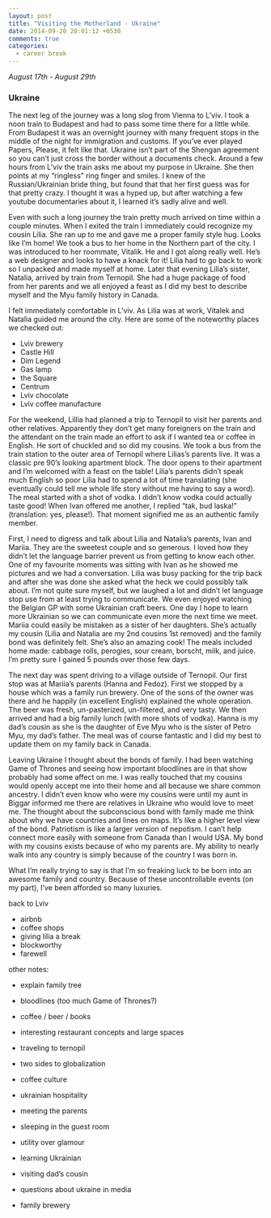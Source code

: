 ```yaml
---
layout: post
title: "Visiting the Motherland - Ukraine"
date: 2014-09-20 20:01:12 +0530
comments: true
categories:
  - career break
---
```

*August 17th - August 29th*

### Ukraine

The next leg of the journey was a long slog from Vienna to L’viv. I took a noon train to Budapest and had to pass
some time there for a little while. From Budapest it was an overnight journey with many frequent stops in the
middle of the night for immigration and customs. If you’ve ever played Papers, Please, it felt like that. Ukraine
isn’t part of the Shengan agreement so you can’t just cross the border without a documents check. Around a few
hours from L’viv the train asks me about my purpose in Ukraine. She then points at my “ringless” ring finger and
smiles. I knew of the Russian/Ukrainian bride thing, but found that that her first guess was for that pretty crazy.
I thought it was a hyped up, but after watching a few youtube documentaries about it, I learned it’s sadly alive and well.

Even with such a long journey the train pretty much arrived on time within a couple minutes. When I exited the train I
immediately could recognize my cousin Lilia. She ran up to me and gave me a proper family style hug. Looks like I’m
home! We took a bus to her home in the Northern part of the city. I was introduced to her roommate, Vitalik. He and I
got along really well. He’s a web designer and looks to have a knack for it! Lilia had to go back to work so I unpacked
and made myself at home. Later that evening Lilia’s sister, Natalia, arrived by train from Ternopil. She had a huge
package of food from her parents and we all enjoyed a feast as I did my best to describe myself and the Myu family
history in Canada.

I felt immediately comfortable in L’viv. As Lilia was at work, Vitalek and Natalia guided me around the city. Here
are some of the noteworthy places we checked out:

* Lviv brewery
* Castle Hill
* Dim Legend
* Gas lamp
* the Square
* Centrum
* Lviv chocolate
* Lviv coffee manufacture


For the weekend, Lillia had planned a trip to Ternopil to visit her parents and other relatives. Apparently they don’t
get many foreigners on the train and the attendant on the train made an effort to ask if I wanted tea or coffee in
English. He sort of chuckled and so did my cousins. We took a bus from the train station to the outer area of Ternopil
where Lilias’s parents live. It was a classic pre 90’s looking apartment block. The door opens to their apartment and
I’m welcomed with a feast on the table! Lilia’s parents didn’t speak much English so poor Lilia had to spend a lot of
time translating (she eventually could tell me whole life story without me having to say a word). The meal started with
a shot of vodka. I didn’t know vodka could actually taste good! When Ivan offered me another, I replied “tak, bud
laska!” (translation: yes, please!). That moment signified me as an authentic family member.

First, I need to digress and talk about Lilia and Natalia’s parents, Ivan and Mariia. They are the sweetest couple and
so generous. I loved how they didn’t let the language barrier prevent us from getting to know each other. One of my
favourite moments was sitting with Ivan as he showed me pictures and we had a conversation. Lilia was busy packing 
for the trip back and after she was done she asked what the heck we could possibly talk about. I’m not quite sure
myself, but we laughed a lot and didn’t let language stop use from at least trying to communicate. We even enjoyed
watching the Belgian GP with some Ukrainian craft beers. One day I hope to learn more Ukrainian so we can communicate
even more the next time we meet. Mariia could easily be mistaken as a sister of her daughters. She’s actually my
cousin (Lilia and Natalia are my 2nd cousins 1st removed) and the family bond was definitely felt. She’s also an
amazing cook! The meals included home made: cabbage rolls, perogies, sour cream, borscht, milk, and juice. I’m pretty
sure I gained 5 pounds over those few days. 

The next day was spent driving to a village outside of Ternopil. Our first stop was at Mariia’s parents (Hanna and
Fedoz). First we stopped by a house which was a family run brewery. One of the sons of the owner was there and he 
happily (in excellent English) explained the whole operation. The beer was fresh, un-pasterized, un-filtered, and
very tasty. We then arrived and had a big family lunch (with more shots of vodka). Hanna is my dad’s cousin as she
is the daughter of Eve Myu who is the sister of Petro Myu, my dad’s father. The meal was of course fantastic and I
did my best to update them on my family back in Canada. 

Leaving Ukraine I thought about the bonds of family. I had been watching Game of Thrones and seeing how important
bloodlines are in that show probably had some affect on me. I was really touched that my cousins would openly accept
me into their home and all because we share common ancestry. I didn’t even know who were my cousins were until my aunt
in Biggar informed me there are relatives in Ukraine who would love to meet me. The thought about the subconscious
bond with family made me think about why we have countries and lines on maps. It’s like a higher level view of the
bond. Patriotism is like a larger version of nepotism. I can’t help connect more easily with someone from Canada than
I would USA. My bond with my cousins exists because of who my parents are. My ability to nearly walk into any country
is simply because of the country I was born in.

What I’m really trying to say is that I’m so freaking luck to be born into an awesome family and country. Because
of these uncontrollable events (on my part), I’ve been afforded so many luxuries.


back to Lviv

- airbnb
- coffee shops
- giving lilia a break
- blockworthy
- farewell

other notes:

- explain family tree
- bloodlines (too much Game of Thrones?)

- coffee / beer / books
- interesting restaurant concepts and large spaces
- traveling to ternopil
- two sides to globalization
- coffee culture
- ukrainian hospitality


- meeting the parents
- sleeping in the guest room
- utility over glamour
- learning Ukrainian
- visiting dad’s cousin
- questions about ukraine in media
- family brewery

